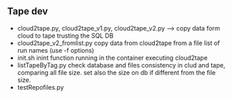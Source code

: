 ## Tape dev
- cloud2tape.py, cloud2tape_v1.py, cloud2tape_v2.py --> copy data form cloud to tape trusting the SQL DB
- cloud2tape_v2_fromlist.py copy data from cloud2tape from a file list of run names (use -f options)
- init.sh  inint function running in the container executing cloud2tape
- listTapeByTag.py check database and files consistency in clud and tape, comparing  all file size. set also the size on db if different from the file size.
- testRepofiles.py
